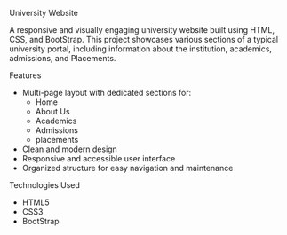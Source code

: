  University Website

A responsive and visually engaging university website built using HTML, CSS, and BootStrap. This project showcases various sections of a typical university portal,
including information about the institution, academics, admissions, and Placements.

 Features

- Multi-page layout with dedicated sections for:
  - Home
  - About Us
  - Academics
  - Admissions
  - placements
- Clean and modern design
- Responsive and accessible user interface
- Organized structure for easy navigation and maintenance

Technologies Used

- HTML5
- CSS3
- BootStrap
